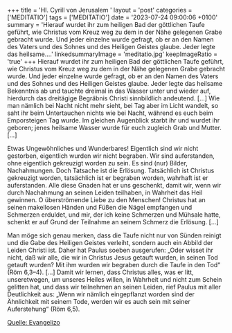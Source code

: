 +++
title = 'Hl. Cyrill von Jerusalem  '
layout = 'post'
categories = ['MEDITATIO']
tags = ['MEDITATIO']
date = '2023-07-24 09:00:06 +0100'
summary = 'Hierauf wurdet ihr zum heiligen Bad der göttlichen Taufe geführt, wie Christus vom Kreuz weg zu dem in der Nähe gelegenen Grabe gebracht wurde. Und jeder einzelne wurde gefragt, ob er an den Namen des Vaters und des Sohnes und des Heiligen Geistes glaube. Jeder legte das heilsame....'
linkedsummaryImage = 'meditatio.jpg'
keepImageRatio = 'true'
+++
Hierauf wurdet ihr zum heiligen Bad der göttlichen Taufe geführt, wie Christus vom Kreuz weg zu dem in der Nähe gelegenen Grabe gebracht wurde. Und jeder einzelne wurde gefragt, ob er an den Namen des Vaters und des Sohnes und des Heiligen Geistes glaube. Jeder legte das heilsame Bekenntnis ab und tauchte dreimal in das Wasser unter und wieder auf, hierdurch das dreitägige Begräbnis Christi sinnbildlich andeutend.<!--more--> […] Wie man nämlich bei Nacht nicht mehr sieht, bei Tag aber im Licht wandelt, so saht ihr beim Untertauchen nichts wie bei Nacht, während es euch beim Emporsteigen Tag wurde. Im gleichen Augenblick starbt ihr und wurdet ihr geboren; jenes heilsame Wasser wurde für euch zugleich Grab und Mutter. […]

Etwas Ungewöhnliches und Wunderbares! Eigentlich sind wir nicht gestorben, eigentlich wurden wir nicht begraben. Wir sind auferstanden, ohne eigentlich gekreuzigt worden zu sein. Es sind (nur) Bilder, Nachahmungen. Doch Tatsache ist die Erlösung. Tatsächlich ist Christus gekreuzigt worden, tatsächlich ist er begraben worden, wahrhaft ist er auferstanden. Alle diese Gnaden hat er uns geschenkt, damit wir, wenn wir durch Nachahmung an seinen Leiden teilhaben, in Wahrheit das Heil gewinnen. O überströmende Liebe zu den Menschen! Christus hat an seinen makellosen Händen und Füßen die Nägel empfangen und Schmerzen erduldet, und mir, der ich keine Schmerzen und Mühsale hatte, schenkt er auf Grund der Teilnahme an seinem Schmerz die Erlösung. […]

Man möge sich genau merken, dass die Taufe nicht nur von Sünden reinigt und die Gabe des Heiligen Geistes verleiht, sondern auch ein Abbild der Leiden Christi ist. Daher hat Paulus soeben ausgerufen: „Oder wisset ihr nicht, daß wir alle, die wir in Christus Jesus getauft wurden, in seinen Tod getauft wurden? Mit ihm wurden wir begraben durch die Taufe in den Tod“ (Röm 6,3–4). […] Damit wir lernen, dass Christus alles, was er litt, unseretwegen, um unseres Heiles willen, in Wahrheit und nicht zum Schein gelitten hat, und dass wir teilnehmen an seinen Leiden, rief Paulus mit aller Deutlichkeit aus: „Wenn wir nämlich eingepflanzt worden sind der Ähnlichkeit mit seinem Tode, werden wir es auch sein mit seiner Auferstehung“ (Röm 6,5).

[Quelle: Evangelizo](https://evangeliumtagfuertag.org/DE/gospel)
